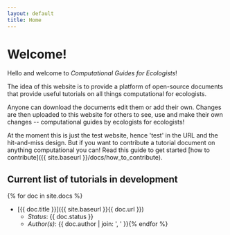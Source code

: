 ```yaml
---
layout: default
title: Home
---
```


# Welcome!

Hello and welcome to _Computational Guides for Ecologists_!

The idea of this website is to provide a platform of open-source documents
that provide useful tutorials on all things computational for ecologists.

Anyone can download the documents edit them or add their own. Changes are then
uploaded to this website for others to see, use and make their own changes --
computational guides by ecologists for ecologists!

At the moment this is just the test website, hence 'test' in the URL and the
hit-and-miss design. But if you want to contribute a tutorial document on
anything computational you can! Read this guide to get started
[how to contribute]({{ site.baseurl }}/docs/how_to_contribute).

## Current list of tutorials in development

{% for doc in site.docs %}
* [{{ doc.title }}]({{ site.baseurl }}{{ doc.url }})
    * _Status_: {{ doc.status }}
    * _Author(s)_: {{ doc.author | join: ', ' }}{% endfor %}

